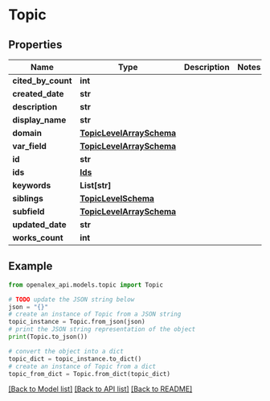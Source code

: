 # Topic


## Properties

Name | Type | Description | Notes
------------ | ------------- | ------------- | -------------
**cited_by_count** | **int** |  | 
**created_date** | **str** |  | 
**description** | **str** |  | 
**display_name** | **str** |  | 
**domain** | [**TopicLevelArraySchema**](TopicLevelArraySchema.md) |  | 
**var_field** | [**TopicLevelArraySchema**](TopicLevelArraySchema.md) |  | 
**id** | **str** |  | 
**ids** | [**Ids**](Ids.md) |  | 
**keywords** | **List[str]** |  | 
**siblings** | [**TopicLevelSchema**](TopicLevelSchema.md) |  | 
**subfield** | [**TopicLevelArraySchema**](TopicLevelArraySchema.md) |  | 
**updated_date** | **str** |  | 
**works_count** | **int** |  | 

## Example

```python
from openalex_api.models.topic import Topic

# TODO update the JSON string below
json = "{}"
# create an instance of Topic from a JSON string
topic_instance = Topic.from_json(json)
# print the JSON string representation of the object
print(Topic.to_json())

# convert the object into a dict
topic_dict = topic_instance.to_dict()
# create an instance of Topic from a dict
topic_from_dict = Topic.from_dict(topic_dict)
```
[[Back to Model list]](../README.md#documentation-for-models) [[Back to API list]](../README.md#documentation-for-api-endpoints) [[Back to README]](../README.md)


